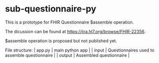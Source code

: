 # sub-questionnaire-py
This is a prototype for FHIR Questionnaire $assemble operation.

The dicussion can be found at https://jira.hl7.org/browse/FHIR-22356.

$assemble operation is proposed but not published yet.

File structure:
| app.py | main python app |
| input | Questionnaires used to assemble questionnaire |
| output | Assembled questionnaire |
